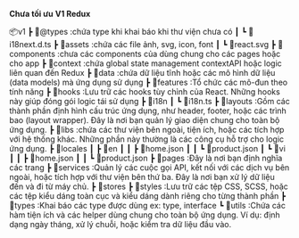 **Chưa tối ưu**
**V1 Redux**

📦v1
┣ 📂@types :chứa type khi khai báo khi thư viện chưa có
┃ ┗ 📜i18next.d.ts
┣ 📂assets :chứa các file ảnh, svg, icon, font
┃ ┗ 📜react.svg
┣ 📂components :chưa các components của dùng chung cho các pages hoặc cho app
┣ 📂context :chứa global state management contextAPI hoặc logic liên quan đến Redux
┣ 📂data :chứa dữ liệu tĩnh hoặc các mô hình dữ liệu (data models) mà ứng dụng sử dụng
┣ 📂features :Tổ chức các mô-đun theo tính năng
┣ 📂hooks :Lưu trữ các hooks tùy chỉnh của React. Những hooks này giúp đóng gói logic tái sử dụng
┣ 📂i18n
┃ ┗ 📜i18n.ts
┣ 📂layouts :Gồm các thành phần định hình cấu trúc ứng dụng, như header, footer, hoặc các trình bao (layout wrapper). Đây là nơi bạn quản lý giao diện chung cho toàn bộ ứng dụng.
┣ 📂libs :chứa các thư viện bên ngoài, tiện ích, hoặc các tích hợp với hệ thống khác. Những phần này thường là các công cụ hỗ trợ cho logic ứng dụng.
┣ 📂locales
┃ ┣ 📂en
┃ ┃ ┣ 📜home.json
┃ ┃ ┗ 📜product.json
┃ ┗ 📂vi
┃ ┃ ┣ 📜home.json
┃ ┃ ┗ 📜product.json
┣ 📂pages :Đây là nơi bạn định nghĩa các trang
┣ 📂services :Quản lý các cuộc gọi API, kết nối với các dịch vụ bên ngoài, hoặc tích hợp với thư viện bên thứ ba. Đây là nơi bạn xử lý dữ liệu đến và đi từ máy chủ.
┣ 📂stores
┣ 📂styles :Lưu trữ các tệp CSS, SCSS, hoặc các tệp kiểu dáng toàn cục và kiểu dáng dành riêng cho từng thành phần
┣ 📂types :Khai báo các type được dùng ex: type, interface
┗ 📂utils :Chứa các hàm tiện ích và các helper dùng chung cho toàn bộ ứng dụng. Ví dụ: định dạng ngày tháng, xử lý chuỗi, hoặc kiểm tra dữ liệu đầu vào.
